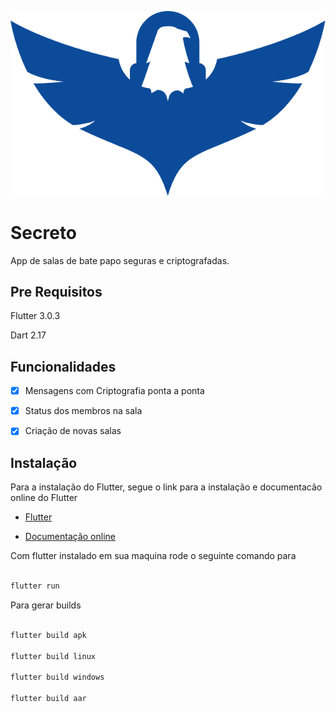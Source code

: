 ![Secreto](lib/ui/assets/imgs/icon.png)

# Secreto

  

App de salas de bate papo seguras e criptografadas.

  

## Pre Requisitos

  

Flutter 3.0.3

  

Dart 2.17



## Funcionalidades

  

- [x] Mensagens com Criptografia ponta a ponta

- [x] Status dos membros na sala

- [x] Criação de novas salas

## Instalação
Para a instalação do Flutter, segue o link para a instalação e documentacão online do Flutter

- [Flutter](https://flutter.dev/)

- [Documentação online](https://docs.flutter.dev/)
  

Com flutter instalado em sua maquina rode o seguinte comando para

  

```bash

flutter run

```

Para gerar builds

  

```bash

flutter build apk

flutter build linux

flutter build windows

flutter build aar

```

  


